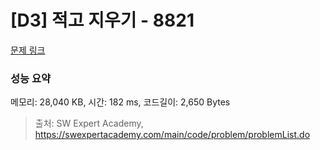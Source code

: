 # [D3] 적고 지우기 - 8821 

[문제 링크](https://swexpertacademy.com/main/code/problem/problemDetail.do?contestProbId=AW37UDPKCgQDFATy) 

### 성능 요약

메모리: 28,040 KB, 시간: 182 ms, 코드길이: 2,650 Bytes



> 출처: SW Expert Academy, https://swexpertacademy.com/main/code/problem/problemList.do
